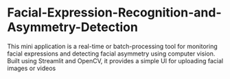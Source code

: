 # Facial-Expression-Recognition-and-Asymmetry-Detection
This mini application is a real-time or batch-processing tool for monitoring facial expressions and detecting facial asymmetry using computer vision. Built using Streamlit and OpenCV, it provides a simple UI for uploading facial images or videos

